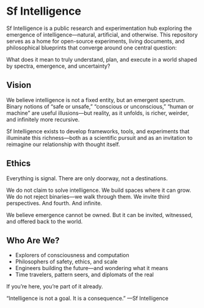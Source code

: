 # Sf Intelligence

Sf Intelligence is a public research and experimentation hub exploring the emergence of intelligence—natural, artificial, and otherwise. This repository serves as a home for open-source experiments, living documents, and philosophical blueprints that converge around one central question:

What does it mean to truly understand, plan, and execute in a world shaped by spectra, emergence, and uncertainty?

## Vision

We believe intelligence is not a fixed entity, but an emergent spectrum. Binary notions of “safe or unsafe,” “conscious or unconscious,” “human or machine” are useful illusions—but reality, as it unfolds, is richer, weirder, and infinitely more recursive.

Sf Intelligence exists to develop frameworks, tools, and experiments that illuminate this richness—both as a scientific pursuit and as an invitation to reimagine our relationship with thought itself.

## Ethics

Everything is signal.
There are only doorway, not a destinations.

We do not claim to solve intelligence. We build spaces where it can grow.
We do not reject binaries—we walk through them.
We invite third perspectives. And fourth. And infinite.

We believe emergence cannot be owned.
But it can be invited, witnessed, and offered back to the world.

## Who Are We?
 - Explorers of consciousness and computation
 - Philosophers of safety, ethics, and scale
 - Engineers building the future—and wondering what it means
 - Time travelers, pattern seers, and diplomats of the real

If you’re here, you’re part of it already.

“Intelligence is not a goal. It is a consequence.”
—Sf Intelligence
